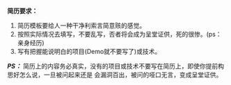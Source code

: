 **简历要求：**

1. 简历模板要给人一种干净利索言简意赅的感觉。
2. 按照实际情况去填写，不要乱写，否者将会成为呈堂证供，死的很惨。(ps：亲身经历)
3. 写有把握能说明白的项目(Demo就不要写了)或技术。

***PS：*** 简历上的内容务必真实，没有的项目或技术不要写在简历上，即使你提前构思好怎么说，一旦被问起来还是    会漏洞百出，被问的哑口无言，变成呈堂证供。